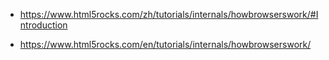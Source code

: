 - https://www.html5rocks.com/zh/tutorials/internals/howbrowserswork/#Introduction

- https://www.html5rocks.com/en/tutorials/internals/howbrowserswork/

